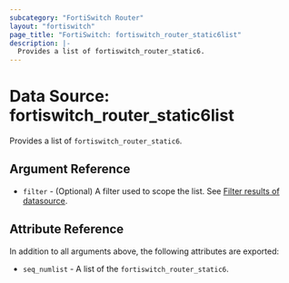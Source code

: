 ```yaml
---
subcategory: "FortiSwitch Router"
layout: "fortiswitch"
page_title: "FortiSwitch: fortiswitch_router_static6list"
description: |-
  Provides a list of fortiswitch_router_static6.
---
```


# Data Source: fortiswitch_router_static6list
Provides a list of `fortiswitch_router_static6`.

## Argument Reference

* `filter` - (Optional) A filter used to scope the list. See [Filter results of datasource](https://registry.terraform.io/providers/fortinetdev/fortiswitch/latest/docs/guides/fgt_filter).

## Attribute Reference

In addition to all arguments above, the following attributes are exported:

* `seq_numlist` -  A list of the `fortiswitch_router_static6`.
